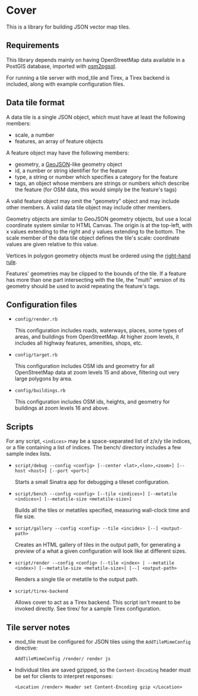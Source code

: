 Cover
=====

This is a library for building JSON vector map tiles.


Requirements
------------

This library depends mainly on having OpenStreetMap data available in a PostGIS database, imported  with [osm2pgsql](http://wiki.openstreetmap.org/wiki/Osm2pgsql).

For running a tile server with mod_tile and Tirex, a Tirex backend is included, along with example configuration files.


Data tile format
----------------

A data tile is a single JSON object, which must have at least the following members:

- scale, a number
- features, an array of feature objects

A feature object may have the following members:

- geometry, a [GeoJSON](http://www.geojson.org/geojson-spec.html)-like geometry object
- id, a number or string identifier for the feature
- type, a string or number which specifies a category for the feature
- tags, an object whose members are strings or numbers which describe the feature (for OSM data, this would simply be the feature's tags)

A valid feature object may omit the "geometry" object and may include other members. A valid data tile object may include other members.

Geometry objects are similar to GeoJSON geometry objects, but use a local coordinate system similar to HTML Canvas. The origin is at the top-left, with x values extending to the right and y values extending to the bottom. The scale member of the data tile object defines the tile's scale: coordinate values are given relative to this value.

Vertices in polygon geometry objects must be ordered using the [right-hand rule](http://postgis.org/docs/ST_ForceRHR.html).

Features' geometries may be clipped to the bounds of the tile. If a feature has more than one part intersecting with the tile, the "multi" version of its geometry should be used to avoid repeating the feature's tags.


Configuration files
-------------------

* `config/render.rb`

  This configuration includes roads, waterways, places, some types of areas, and buildings from OpenStreetMap. At higher zoom levels, it includes all highway features, amenities, shops, etc.

* `config/target.rb`

  This configuration includes OSM ids and geometry for all OpenStreetMap data at zoom levels 15 and above, filtering out very large polygons by area.

* `config/buildings.rb`

  This configuration includes OSM ids, heights, and geometry for buildings at zoom levels 16 and above.


Scripts
-------

For any script, `<indices>` may be a space-separated list of z/x/y tile indices, or a file containing a list of indices. The bench/ directory includes a few sample index lists.

* `script/debug --config <config> [--center <lat>,<lon>,<zoom>] [--host <host>] [--port <port>]`
  
  Starts a small Sinatra app for debugging a tileset configuration.

* `script/bench --config <config> [--tile <indices>] [--metatile <indices>] [--metatile-size <metatile-size>]`
  
  Builds all the tiles or metatiles specified, measuring wall-clock time and file size.

* `script/gallery --config <config> --tile <incides> [--] <output-path>`
  
  Creates an HTML gallery of tiles in the output path, for generating a preview of a what a given configuration will look like at different sizes.

* `script/render --config <config> (--tile <index> | --metatile <index>) [--metatile-size <metatile-size>] [--] <output-path>`
  
  Renders a single tile or metatile to the output path.

* `script/tirex-backend`

  Allows cover to act as a Tirex backend. This script isn't meant to be invoked directly. See tirex/ for a sample Tirex configuration.


Tile server notes
-----------------

- mod_tile must be configured for JSON tiles using the `AddTileMimeConfig` directive:

  `AddTileMimeConfig /render/ render js`

- Individual tiles are saved gzipped, so the `Content-Encoding` header must be set for clients to interpret responses:

  `<Location /render>
    Header set Content-Encoding gzip
  </Location>`

